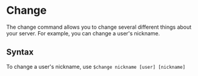 # Change
The change command allows you to change several different things about your server. For example, you can change a user's nickname.

## Syntax
To change a user's nickname, use `$change nickname [user] [nickname]`